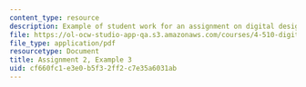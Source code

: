 ```yaml
---
content_type: resource
description: Example of student work for an assignment on digital design and fabrication.
file: https://ol-ocw-studio-app-qa.s3.amazonaws.com/courses/4-510-digital-design-fabrication-fall-2008/cf660fc1e3e0b5f32ff2c7e35a6031ab_assn2_example3.pdf
file_type: application/pdf
resourcetype: Document
title: Assignment 2, Example 3
uid: cf660fc1-e3e0-b5f3-2ff2-c7e35a6031ab
---
```

